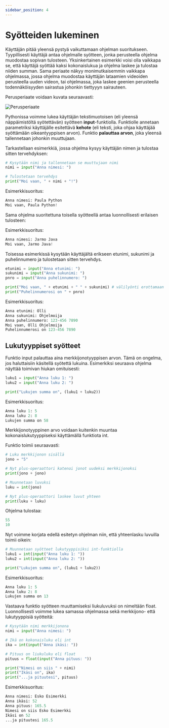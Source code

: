 ```yaml
---
sidebar_position: 4
---
```


# Syötteiden lukeminen

Käyttäjän pitää yleensä pystyä vaikuttamaan ohjelman suoritukseen. Tyypillisesti käyttäjä antaa ohjelmalle syötteen, jonka perusteella ohjelma muodostaa sopivan tulosteen. Yksinkertainen esimerkki voisi olla vaikkapa se, että käyttäjä syöttää kaksi kokonaislukua ja ohjelma laskee ja tulostaa niiden summan. Sama periaate näkyy monimutkaisemmin vaikkapa ohjelmassa, jossa ohjelma muodostaa käyttäjän lataamien videoiden perusteella uuden videon, tai ohjelmassa, joka laskee geenien perusteella todennäköisyyden sairastua johonkin tiettyyyn sairauteen.

Perusperiaate voidaan kuvata seuraavasti:

![Perusperiaate](/img/w1-3.png)

Pythonissa voimme lukea käyttäjän tekstimuotoisen (eli yleensä näppäimistöltä syötettävän) syötteen **input**-funktiolla. Funktiolle annetaan parametriksi käyttäjälle esitettävä **kehote** (eli teksti, joka ohjaa käyttäjää syöttämään oikeantyyppisen arvon). Funktio **palauttaa arvon**, joka yleensä tallennetaan johonkin muuttujaan.

Tarkastellaan esimerkkiä, jossa ohjelma kysyy käyttäjän nimen ja tulostaa sitten tervehdyksen:

```python 
# Kysytään nimi ja tallennetaan se muuttujaan nimi
nimi = input("Anna nimesi: ")

# Tulostetaan tervehdys
print("Moi vaan, " + nimi + "!")
 ```

Esimerkkisuoritus:
```python 
Anna nimesi: Paula Python
Moi vaan, Paula Python!
 ```

Sama ohjelma suoritettuna toisella syötteellä antaa luonnollisesti erilaisen tulosteen:

Esimerkkisuoritus:
```python 
Anna nimesi: Jarmo Java
Moi vaan, Jarmo Java!
 ```

Toisessa esimerkissä kysytään käyttäjältä erikseen etunimi, sukunimi ja puhelinnumero ja tulostetaan sitten tervehdys.

```python 
etunimi = input("Anna etunimi: ")
sukunimi = input("Anna sukunimi: ")
pnro = input("Anna puhelinnumero: ")

print("Moi vaan, " + etunimi + " " + sukunimi) # välilyönti erottamaan nimet
print("Puhelinnumerosi on " + pnro)
 ```

Esimerkkisuoritus:
```python 
Anna etunimi: Olli
Anna sukunimi: Ohjelmoija
Anna puhelinnumero: 123-456 7890
Moi vaan, Olli Ohjelmoija
Puhelinnumerosi on 123-456 7890
 ```

## Lukutyyppiset syötteet

Funktio input palauttaa aina merkkijonotyyppisen arvon. Tämä on ongelma, jos haluttaisiin käsitellä syötettä lukuina. Esimerkiksi seuraava ohjelma näyttää toimivan hiukan omituisesti:

```python 
luku1 = input("Anna luku 1: ")
luku2 = input("Anna luku 2: ")

print("Lukujen summa on", (luku1 + luku2))
 ```

Esimerkkisuoritus:
```python 
Anna luku 1: 5
Anna luku 2: 8
Lukujen summa on 58
 ```

Merkkijonotyyppinen arvo voidaan kuitenkin muuntaa kokonaislukutyyppiseksi käyttämällä funktiota int. 

Funktio toimii seuraavasti:

```python 
# Luku merkkijonon sisällä
jono = "5"

# Nyt plus-operaattori katenoi jonot uudeksi merkkijonoksi
print(jono + jono)

# Muunnetaan luvuksi
luku = int(jono)

# Nyt plus-operaattori laskee luvut yhteen
print(luku + luku)
 ```

Ohjelma tulostaa:
```python 
55
10
 ```

Nyt voimme korjata edellä esitetyn ohjelman niin, että yhteenlasku luvuilla toimii oikein:

```python 
# Muunnetaan syötteet lukutyyppisiksi int-funktiolla
luku1 = int(input("Anna luku 1: "))
luku2 = int(input("Anna luku 2: "))

print("Lukujen summa on", (luku1 + luku2))
 ```

Esimerkkisuoritus:
```python 
Anna luku 1: 5
Anna luku 2: 8
Lukujen summa on 13
 ```

Vastaava funktio syötteen muuttamiseksi liukuluvuksi on nimeltään float. Luonnollisesti voimme lukea samassa ohjelmassa sekä merkkijono- että lukutyyppisiä syötteitä:

```python 
# Kysytään nimi merkkijonona
nimi = input("Anna nimesi: ")

# Ikä on kokonaisluku eli int
ika = int(input("Anna ikäsi: "))

# Pituus on liukuluku eli float
pituus = float(input("Anna pituus: "))

print("Nimesi on siis " + nimi)
print("Ikäsi on", ika)
print("...ja pituutesi", pituus)
 ```

Esimerkkisuoritus:
```python 
Anna nimesi: Esko Esimerkki
Anna ikäsi: 52
Anna pituus: 165.5
Nimesi on siis Esko Esimerkki
Ikäsi on 52
...ja pituutesi 165.5
 ```